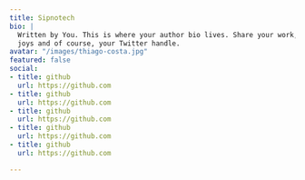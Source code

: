 ```yaml
---
title: Sipnotech
bio: |
  Written by You. This is where your author bio lives. Share your work, your
  joys and of course, your Twitter handle.
avatar: "/images/thiago-costa.jpg"
featured: false
social:
- title: github
  url: https://github.com
- title: github
  url: https://github.com
- title: github
  url: https://github.com
- title: github
  url: https://github.com
- title: github
  url: https://github.com

---
```

